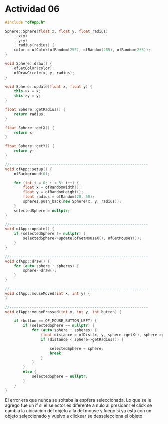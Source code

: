 # Actividad 06

```c++
#include "ofApp.h"

Sphere::Sphere(float x, float y, float radius)
	: x(x)
	, y(y)
	, radius(radius) {
	color = ofColor(ofRandom(255), ofRandom(255), ofRandom(255));
}

void Sphere::draw() {
	ofSetColor(color);
	ofDrawCircle(x, y, radius);
}

void Sphere::update(float x, float y) {
	this->x = x;
	this->y = y;
}

float Sphere::getRadius() {
	return radius;
}

float Sphere::getX() {
	return x;
}

float Sphere::getY() {
	return y;
}

//--------------------------------------------------------------
void ofApp::setup() {
	ofBackground(0);

	for (int i = 0; i < 5; i++) {
		float x = ofRandomWidth();
		float y = ofRandomHeight();
		float radius = ofRandom(20, 50);
		spheres.push_back(new Sphere(x, y, radius));
	}
	selectedSphere = nullptr;
}

//--------------------------------------------------------------
void ofApp::update() {
	if (selectedSphere != nullptr) {
		selectedSphere->update(ofGetMouseX(), ofGetMouseY());
	}
}

//--------------------------------------------------------------
void ofApp::draw() {
	for (auto sphere : spheres) {
		sphere->draw();
	}
}

//--------------------------------------------------------------
void ofApp::mouseMoved(int x, int y) {
}

//--------------------------------------------------------------
void ofApp::mousePressed(int x, int y, int button) {

	if (button == OF_MOUSE_BUTTON_LEFT) {
		if (selectedSphere == nullptr) {
			for (auto sphere : spheres) {
				float distance = ofDist(x, y, sphere->getX(), sphere->getY());
				if (distance < sphere->getRadius()) {

					selectedSphere = sphere;
					break;
				}
			}
		}
		else {
			selectedSphere = nullptr;			
		}
	}
}

```
El error era que nunca se soltaba la espfera seleccionada.
Lo que se le agrego fue un if si el selector es diferente a nulo al presioanr el click se cambia la ubicacion del objeto a la del mouse y luego si ya esta con un objeto seleccionado y vuelvo a clickear se desselecciona el objeto.
